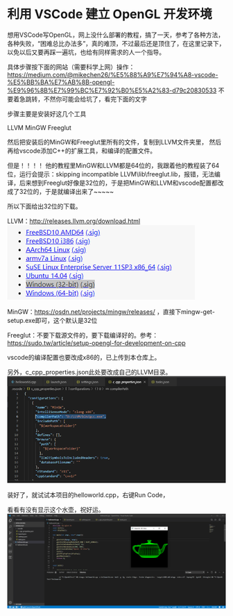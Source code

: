 # 利用 VSCode 建立 OpenGL 开发环境
想用VSCode写OpenGL，网上没什么部署的教程，搞了一天，参考了各种方法，各种失败，“困难总比办法多”，真的难顶，不过最后还是顶住了，在这里记录下，以免以后又要再踩一遍坑，也给有同样需求的人一个指导。


具体步骤按下面的网站（需要科学上网）操作：
https://medium.com/@mikechen26/%E5%88%A9%E7%94%A8-vscode-%E5%BB%BA%E7%AB%8B-opengl-%E9%96%8B%E7%99%BC%E7%92%B0%E5%A2%83-d79c20830533
不要着急跳转，不然你可能会给坑了，看完下面的文字

步骤主要是安装好这几个工具

LLVM
MinGW
Freeglut

然后把安装后的MinGW和Freeglut里所有的文件，复制到LLVM文件夹里，
然后再给vscode添加C++的扩展工具，和编译的配置文件。

但是！！！！
他的教程里MinGW和LLVM都是64位的，我跟着他的教程装了64位，运行会提示：skipping incompatible LLVM\lib\freeglut.lib，报错，无法编译，后来想到Freeglut好像是32位的，于是把MinGW和LLVM和vscode配置都改成了32位的，于是就编译出来了~~~~~

所以下面给出32位的下载。

LLVM：http://releases.llvm.org/download.html
![Image text](https://github.com/sunbrando/-VSCode-OpenGL-/blob/master/Image/QQ%E6%88%AA%E5%9B%BE20190908230246.png)

MinGW：https://osdn.net/projects/mingw/releases/ ，直接下mingw-get-setup.exe即可，这个默认是32位

Freeglut：不要下载源文件的，要下载编译好的。参考：https://sudo.tw/article/setup-opengl-for-development-on-cpp

vscode的编译配置也要改成x86的，已上传到本仓库上。

另外，c_cpp_properties.json此处要改成自己的LLVM目录。
![Image text](https://github.com/sunbrando/-VSCode-OpenGL-/blob/master/Image/QQ%E6%88%AA%E5%9B%BE20190908230921.png)

装好了，就试试本项目的helloworld.cpp，右键Run Code，

看看有没有显示这个水壶，祝好运。
![Image text](https://github.com/sunbrando/-VSCode-OpenGL-/blob/master/Image/QQ%E6%88%AA%E5%9B%BE20190908230641.png)


